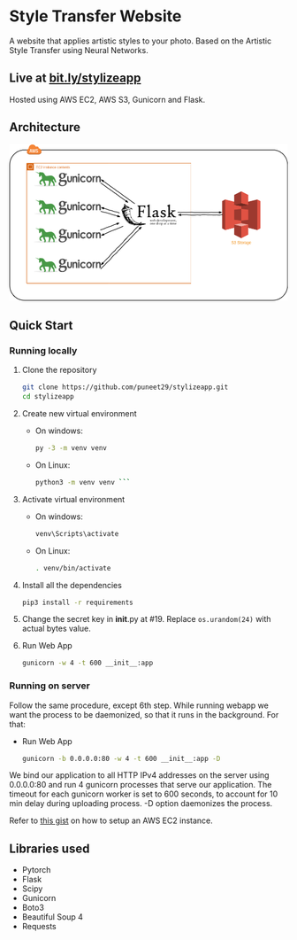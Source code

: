 # Style Transfer Website

A website that applies artistic styles to your photo. Based on the Artistic Style Transfer using Neural Networks. 

## Live at [bit.ly/stylizeapp](bit.ly/stylizeapp)

Hosted using AWS EC2, AWS S3, Gunicorn and Flask.

## Architecture

![AWS Architecture](static/images/aws.png)

## Quick Start

### Running locally

1. Clone the repository

    ```bash
    git clone https://github.com/puneet29/stylizeapp.git
    cd stylizeapp
    ```

2. Create new virtual environment
    - On windows:

        ```bash
        py -3 -m venv venv
        ```

    - On Linux:

        ```bash
        python3 -m venv venv ```

3. Activate virtual environment
    - On windows:

        ```bash
        venv\Scripts\activate
        ```

    - On Linux:

        ```bash
        . venv/bin/activate
        ```

4. Install all the dependencies

    ```bash
    pip3 install -r requirements
    ```

5. Change the secret key in __init__.py at #19. Replace ```os.urandom(24)```
   with actual bytes value.

6. Run Web App

    ```bash
    gunicorn -w 4 -t 600 __init__:app
    ```

### Running on server

Follow the same procedure, except 6th step. While running webapp we want the process to be daemonized, so that it runs in the background. For that:

- Run Web App

    ```bash
    gunicorn -b 0.0.0.0:80 -w 4 -t 600 __init__:app -D
    ```

We bind our application to all HTTP IPv4 addresses on the server using
0.0.0.0:80 and run 4 gunicorn processes that serve our application. The timeout
for each gunicorn worker is set to 600 seconds, to account for 10 min delay
during uploading process. -D option daemonizes the process.

Refer to
[this gist](https://gist.github.com/puneet29/083f8eb14f78f2d7db3bba506e0faa34.js)
on how to setup an AWS EC2 instance.

## Libraries used

- Pytorch
- Flask
- Scipy
- Gunicorn
- Boto3
- Beautiful Soup 4
- Requests
